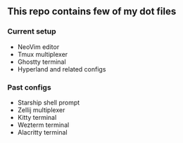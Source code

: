 ## This repo contains few of my dot files

### Current setup

- NeoVim editor
- Tmux multiplexer
- Ghostty terminal
- Hyperland and related configs

### Past configs

- Starship shell prompt
- Zellij multiplexer
- Kitty terminal
- Wezterm terminal
- Alacritty terminal
